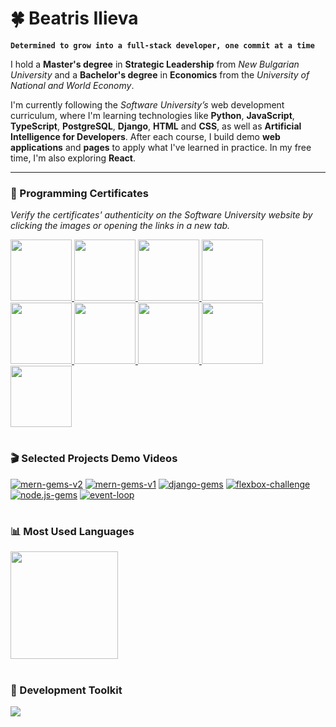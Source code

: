 # 🍀 Beatris Ilieva

**`Determined to grow into a full-stack developer, one commit at a time`**

I hold a **Master's degree** in **Strategic Leadership** from _New Bulgarian University_ and a **Bachelor's degree** in **Economics** from the _University of National and World Economy_. 

I'm currently following the _Software University’s_ web development curriculum, where I'm learning technologies like **Python**, **JavaScript**, **TypeScript**, **PostgreSQL**, **Django**, **HTML** and **CSS**, as well as **Artificial Intelligence for Developers**. After each course, I build demo **web applications** and **pages** to apply what I've learned in practice. In my free time, I'm also exploring **React**.

---

### 📜 Programming Certificates

*Verify the certificates' authenticity on the Software University website by clicking the images or opening the links in a new tab.*

<p align="left">
    <a href="https://softuni.bg/certificates/details/245061/89061a22">
        <img src="https://res.cloudinary.com/dpgvbozrb/image/upload/v1750335746/typescript_j5qkfl.png" width="98px" />
    </a> 
    <a href="https://softuni.bg/certificates/details/242263/8c6a2b9f">
        <img src="https://res.cloudinary.com/dpgvbozrb/image/upload/v1744638746/js-front-end_bytcnl.png" width="98px" />
    </a> 
    <a href="https://softuni.bg/certificates/details/237923/b3ab2baa">
        <img src="https://res.cloudinary.com/dpgvbozrb/image/upload/v1743784909/htm-and-css_vpqxxa.png" width="98px" />
    </a> 
    <a href="https://softuni.bg/certificates/details/193787/03b13966">
        <img src="https://res.cloudinary.com/dpgvbozrb/image/upload/v1743784909/python-orm_yhdxlc.png" width="98px" />
    </a> 
    <a href="https://softuni.bg/certificates/details/185983/50925b30">
        <img src="https://res.cloudinary.com/dpgvbozrb/image/upload/v1743784909/postgre-sql_rriyf4.png" width="98px" />
    </a> 
    <a href="https://softuni.bg/certificates/details/180855/bb937ca4">
        <img src="https://res.cloudinary.com/dpgvbozrb/image/upload/v1743784909/python-oop_m4xe1d.png" width="98px" />
    </a>
    <a href="https://softuni.bg/certificates/details/173816/2932f905">
        <img src="https://res.cloudinary.com/dpgvbozrb/image/upload/v1743784910/python-advanced_nf2vyc.png" width="98px" />
    </a>
    <a href="https://softuni.bg/certificates/details/167232/525747d6">
        <img src="https://res.cloudinary.com/dpgvbozrb/image/upload/v1743784909/programming-fundamentals_iled2h.png" width="98px" />
    </a>
    <a href="https://softuni.bg/certificates/details/143335/0a97348e">
        <img src="https://res.cloudinary.com/dpgvbozrb/image/upload/v1743784909/programming-basics_wdkqsq.png" width="98px" />
    </a>
</p>

#

### 🎬 Selected Projects Demo Videos

[![mern-gems-v2](https://ytcards.demolab.com/?id=0aPSCCu5VB0&title=mern-gems-v2&lang=en&timestamp=0&background_color=%230d1117&title_color=%23ffffff&stats_color=%230d1117&max_title_lines=1&width=250&border_radius=5 "mern-gems-v2")](https://youtu.be/0aPSCCu5VB0)
[![mern-gems-v1](https://ytcards.demolab.com/?id=MTtAupdKb5A&title=mern-gems-v1&lang=en&timestamp=0&background_color=%230d1117&title_color=%23ffffff&stats_color=%230d1117&max_title_lines=1&width=250&border_radius=5 "mern-gems-v1")](https://youtu.be/MTtAupdKb5A)
[![django-gems](https://ytcards.demolab.com/?id=RCQqE-m7bb0&title=django-gems&lang=en&timestamp=0&background_color=%230d1117&title_color=%23ffffff&stats_color=%230d1117&max_title_lines=1&width=250&border_radius=5 "django-gems")](https://youtu.be/RCQqE-m7bb0)
[![flexbox-challenge](https://ytcards.demolab.com/?id=RDATsh-SHCE&title=flexbox-challenge&lang=en&timestamp=0&background_color=%230d1117&title_color=%23ffffff&stats_color=%230d1117&max_title_lines=1&width=250&border_radius=5 "flexbox-challenge")](https://youtu.be/RDATsh-SHCE)
[![node.js-gems](https://ytcards.demolab.com/?id=G62I2oleWCg&title=node.js-gems&lang=en&timestamp=0&background_color=%230d1117&title_color=%23ffffff&stats_color=%230d1117&max_title_lines=1&width=250&border_radius=5 "node.js-gems")](https://youtu.be/G62I2oleWCg)
[![event-loop](https://ytcards.demolab.com/?id=LX0Mky7DvFc&title=event-loop&lang=en&timestamp=0&background_color=%230d1117&title_color=%23ffffff&stats_color=%230d1117&max_title_lines=1&width=250&border_radius=5 "event-loop")](https://youtu.be/LX0Mky7DvFc)

#

### 📊 Most Used Languages

<a href="https://github.com/anuraghazra/convoychat">
  <img align="center" height=172 src="https://github-readme-stats.vercel.app/api/top-langs/?username=beatrisilieva&layout=compact&langs_count=6&theme=dark&card_width=320&hide=Ruby&hide_title=true" />
</a>

#

### 🧰 Development Toolkit

<div align="left">
    <img src="https://skillicons.dev/icons?i=javascript,python,html,css,sass,react,express,django,nodejs,jest,postgresql,mongodb,vscode,pycharm,postman,aws,cloudflare,firebase,githubactions,docker,devto" />
</div>

